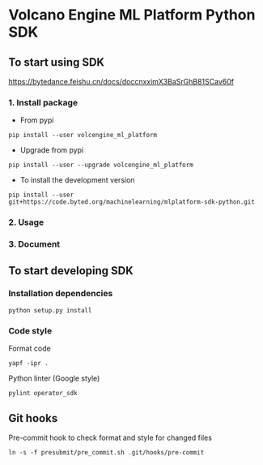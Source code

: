 # Volcano Engine ML Platform Python SDK


## To start using SDK
https://bytedance.feishu.cn/docs/doccnxximX3BaSrGhB81SCav60f

### 1. Install package
* From pypi
```
pip install --user volcengine_ml_platform
```
* Upgrade from pypi
```
pip install --user --upgrade volcengine_ml_platform
```
* To install the development version
```
pip install --user git+https://code.byted.org/machinelearning/mlplatform-sdk-python.git
```

### 2. Usage



### 3. Document




## To start developing SDK
### Installation dependencies
```
python setup.py install
```
### Code style
Format code
```
yapf -ipr .
```
Python linter (Google style)
```
pylint operator_sdk
```

## Git hooks
Pre-commit hook to check format and style for changed files
```
ln -s -f presubmit/pre_commit.sh .git/hooks/pre-commit
```